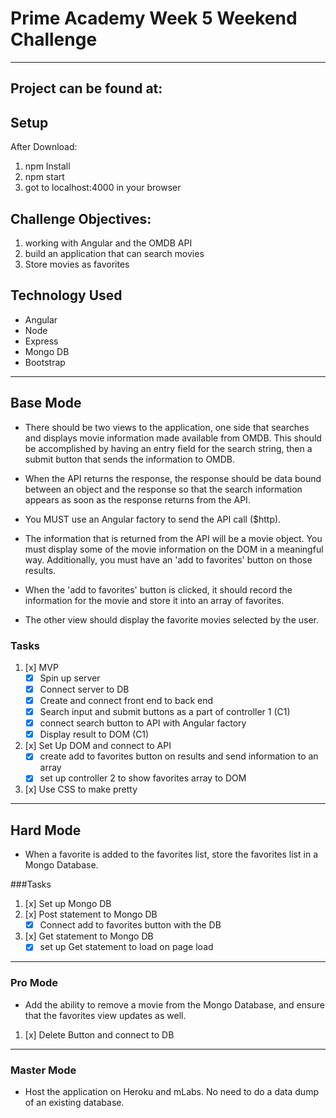# Prime Academy Week 5 Weekend Challenge

---
## Project can be found at:


## Setup


After Download:


1. npm Install
2. npm start
3. got to localhost:4000 in your browser

## Challenge Objectives:
1. working with Angular and the OMDB API
2. build an application that can search movies
3. Store movies as favorites

## Technology Used
- Angular
- Node
- Express
- Mongo DB
- Bootstrap

---

## Base Mode


* There should be two views to the application, one side that searches and displays movie information made available from OMDB. This should be accomplished by having an entry field for the search string, then a submit button that sends the information to OMDB.


* When the API returns the response, the response should be data bound between an object and the response so that the search information appears as soon as the response returns from the API.


* You MUST use an Angular factory to send the API call ($http).


* The information that is returned from the API will be a movie object. You must display some of the movie information on the DOM in a meaningful way. Additionally, you must have an 'add to favorites' button on those results.


* When the 'add to favorites' button is clicked, it should record the information for the movie and store it into an array of favorites.


* The other view should display the favorite movies selected by the user.


### Tasks
1. [x] MVP
    - [x] Spin up server
    - [x] Connect server to DB
    - [x] Create and connect front end to back end
    - [x] Search input and submit buttons as a part of controller 1 (C1)
    - [x] connect search button to API with Angular factory
    - [x] Display result to DOM (C1)
2. [x] Set Up DOM and connect to API
    - [x] create add to favorites button on results and send information to an array
    - [x] set up controller 2 to show favorites array to DOM
3. [x] Use CSS to make pretty

---

## Hard Mode


* When a favorite is added to the favorites list, store the favorites list in a Mongo Database.


###Tasks

1.  [x] Set up Mongo DB
2.  [x] Post statement to Mongo DB
    - [x] Connect add to favorites button with the DB
3.  [x] Get statement to Mongo DB
    - [x] set up Get statement to load on page load

---
### Pro Mode


* Add the ability to remove a movie from the Mongo Database, and ensure that the favorites view updates as well.

1.  [x] Delete Button and connect to DB
---
### Master Mode


* Host the application on Heroku and mLabs. No need to do a data dump of an existing database.
